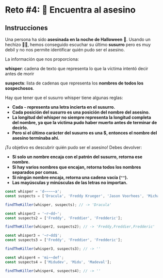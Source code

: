 # Reto #4: 🔪 Encuentra al asesino

## Instrucciones

Una persona ha sido **asesinada en la noche de Halloween** 🔪. Usando un hechizo 🧙‍♀️, hemos conseguido escuchar su último **susurro** pero es muy debíl y no nos permite identificar quién pudo ser el asesino.

La información que nos proporciona:

**whisper**: cadena de texto que representa lo que la víctima intentó decir antes de morir

**suspects**: lista de cadenas que representa los **nombres de todos los sospechosos**.

Hay que tener que el susurro whisper tiene algunas reglas:

- **Cada `~` representa una letra incierta en el susurro.**
- **Cada posición del susurro es una posición del nombre del asesino.**
- **La longitud del whisper no siempre representa la longitud completa del nombre, ya que la víctima pudo haber muerto antes de terminar de decirlo.**
- **Pero si el último carácter del susurro es una $, entonces el nombre del asesino terminaba ahí.**

¡Tu objetivo es descubrir quién pudo ser el asesino! Debes devolver:

- **Si solo un nombre encaja con el patrón del susurro, retorna ese nombre.**
- **Si hay varios nombres que encajan, retorna todos los nombres separados por comas.**
- **Si ningún nombre encaja, retorna una cadena vacía (`""`).**
- **Las mayúsculas y minúsculas de las letras no importan.**

```javascript
const whisper = 'd~~~~~a';
const suspects = ['Dracula', 'Freddy Krueger', 'Jason Voorhees', 'Michael Myers'];

findTheKiller(whisper, suspects); // -> 'Dracula'

const whisper2 = '~r~dd~';
const suspects2 = ['Freddy', 'Freddier', 'Fredderic'];

findTheKiller(whisper2, suspects2); // -> 'Freddy,Freddier,Fredderic'

const whisper3 = '~r~dd$';
const suspects3 = ['Freddy', 'Freddier', 'Fredderic'];

findTheKiller(whisper3, suspects3); // -> ''

const whisper4 = 'mi~~def';
const suspects4 = ['Midudev', 'Midu', 'Madeval'];

findTheKiller(whisper4, suspects4); // -> ''
```
